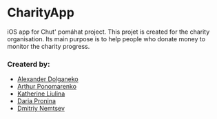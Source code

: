 # CharityApp #

iOS app for Chut' pomáhat project.
This projet is created for the charity organisation. Its main purpose is to help people who donate money to monitor the charity progress.

### Createrd by: ###
* [Alexander Dolganeko](https://bitbucket.org/sasha_dolganenko)
* [Arthur Ponomarenko](https://bitbucket.org/ponomarenkoartur/)
* [Katherine Liulina](https://bitbucket.org/katerynaliulina/)
* [Daria Pronina](https://bitbucket.org/exceedcat/)
* [Dmitriy Nemtsev](https://bitbucket.org/dmitriynemtsev)